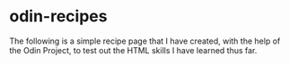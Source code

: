 # odin-recipes

The following is a simple recipe page that I have created, with the help
of the Odin Project, to test out the HTML skills I have learned thus far. 
